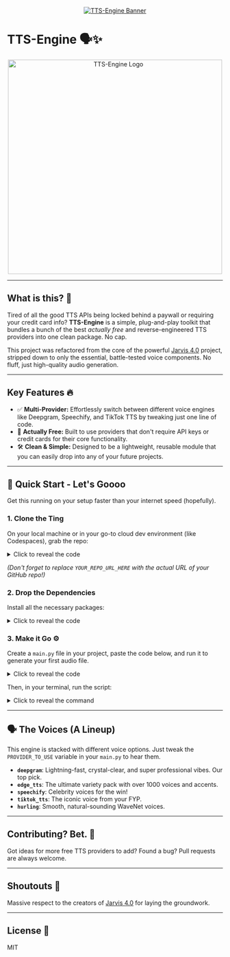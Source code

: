 <p align="center">
  <a href="https://ibb.co/p6tNC4j"><img src="https://i.ibb.co/mrLdQh45/20250824-135757-0000.png" alt="TTS-Engine Banner"></a>
</p>

# TTS-Engine 🗣️✨

<p align="center">
  <a href="https://ibb.co/Lzwvn7Zs"><img src="https://i.ibb.co/xSv3JT7r/20250824-133746-0000.png" alt="TTS-Engine Logo" width="500"></a>
</p>

---
## What is this? 🤔

Tired of all the good TTS APIs being locked behind a paywall or requiring your credit card info? **TTS-Engine** is a simple, plug-and-play toolkit that bundles a bunch of the best *actually free* and reverse-engineered TTS providers into one clean package. No cap.

This project was refactored from the core of the powerful [Jarvis 4.0](https://github.com/SreejanPersonal/Jarvis-4.0) project, stripped down to only the essential, battle-tested voice components. No fluff, just high-quality audio generation.

---
## Key Features 🔥

* ✅ **Multi-Provider:** Effortlessly switch between different voice engines like Deepgram, Speechify, and TikTok TTS by tweaking just one line of code.
* 💸 **Actually Free:** Built to use providers that don't require API keys or credit cards for their core functionality.
* 🛠️ **Clean & Simple:** Designed to be a lightweight, reusable module that you can easily drop into any of your future projects.

---
## 🚀 Quick Start - Let's Goooo

Get this running on your setup faster than your internet speed (hopefully).

### 1. Clone the Ting

On your local machine or in your go-to cloud dev environment (like Codespaces), grab the repo:

<details>
<summary>Click to reveal the code</summary>
<pre><code>git clone [YOUR_REPO_URL_HERE]
cd tts-engine
</code></pre>
</details>

*(Don't forget to replace `YOUR_REPO_URL_HERE` with the actual URL of your GitHub repo\!)*

### 2\. Drop the Dependencies

Install all the necessary packages:

<details>
<summary>Click to reveal the code</summary>
<pre><code>pip install -r requirements.txt
</code></pre>
</details>

### 3\. Make it Go ⚙️

Create a `main.py` file in your project, paste the code below, and run it to generate your first audio file.

<details>
<summary>Click to reveal the code</summary>
<pre><code class="language-python">
import sys
import os
import asyncio
import traceback

# This adds the project folder to Python's path so it can find the 'voice' module
sys.path.append(os.getcwd())

from voice.text_to_speech.manager import TTSManager

async def main():
    print("🔥 Running the Clean TTS Engine...")

    # --- CONFIGURATION ---

    # Step 1: See all your options in this list
    ALL_PROVIDERS = [
        "deepgram",    # Fast & Professional
        "edge_tts",    # Huge variety of voices
        "speechify",   # Celebrity voices (Snoop Dogg, etc.)
        "tiktok_tts",  # Viral, natural voice
        "hurling",     # Natural WaveNet voices
    ]

    # Step 2: Pick one from the list above and put its name here
    PROVIDER_TO_USE = "deepgram"

    TEXT_TO_SPEAK = f"This is a test using the {PROVIDER_TO_USE} provider. Let's see how it sounds."
    OUTPUT_FOLDER = "output"
    # The filename will now include the provider's name
    OUTPUT_FILENAME = f"{PROVIDER_TO_USE}_output.mp3"

    # ---------------------

    try:
        os.makedirs(OUTPUT_FOLDER, exist_ok=True)
        output_path = os.path.join(OUTPUT_FOLDER, OUTPUT_FILENAME)

        tts_manager = TTSManager()
        active_provider = tts_manager.get_provider(PROVIDER_TO_USE)
        print(f"🎤 Using voice provider: {PROVIDER_TO_USE}")

        audio_path = active_provider.generate_speech(TEXT_TO_SPEAK, output_path=output_path)

        print(f"✅✅✅ SUCCESS! Audio saved to: {audio_path}")
        print(f"You should find the audio file in the '{OUTPUT_FOLDER}' folder.")

    except Exception as e:
        print(f"💀💀💀 An error occurred: {e}")
        traceback.print_exc()

if __name__ == "__main__":
    asyncio.run(main())
</code></pre>
</details>

Then, in your terminal, run the script:

<details>
<summary>Click to reveal the command</summary>
<pre><code>python main.py
</code></pre>
</details>

---
## 🗣️ The Voices (A Lineup)

This engine is stacked with different voice options. Just tweak the `PROVIDER_TO_USE` variable in your `main.py` to hear them.

  * **`deepgram`**: Lightning-fast, crystal-clear, and super professional vibes. Our top pick.
  * **`edge_tts`**: The ultimate variety pack with over 1000 voices and accents.
  * **`speechify`**: Celebrity voices for the win\!
  * **`tiktok_tts`**: The iconic voice from your FYP.
  * **`hurling`**: Smooth, natural-sounding WaveNet voices.

-----

## Contributing? Bet. 🙌

Got ideas for more free TTS providers to add? Found a bug? Pull requests are always welcome.

-----

## Shoutouts 📢

Massive respect to the creators of [Jarvis 4.0](https://github.com/SreejanPersonal/Jarvis-4.0) for laying the groundwork.

-----

## License 📄

MIT
